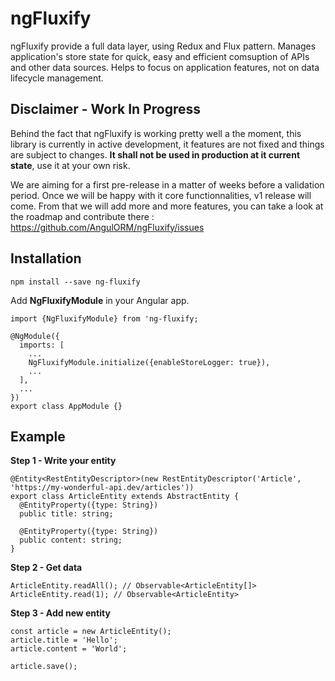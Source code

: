 # ngFluxify
ngFluxify provide a full data layer, using Redux and Flux pattern. Manages application's store state for quick, easy and efficient comsuption of APIs and other data sources. Helps to focus on application features, not on data lifecycle management.

## Disclaimer - Work In Progress
Behind the fact that ngFluxify is working pretty well a the moment, this library is currently in active development, it features are not fixed and things are subject to changes. **It shall not be used in production at it current state**, use it at your own risk.

We are aiming for a first pre-release in a matter of weeks before a validation period. Once we will be happy with it core functionnalities, v1 release will come.
From that we will add more and more features, you can take a look at the roadmap and contribute there : https://github.com/AngulORM/ngFluxify/issues

## Installation
`npm install --save ng-fluxify`

Add **NgFluxifyModule** in your Angular app.

~~~~
import {NgFluxifyModule} from 'ng-fluxify;

@NgModule({
  imports: [
    ...
    NgFluxifyModule.initialize({enableStoreLogger: true}),
    ...
  ],
  ...
})
export class AppModule {}
~~~~

## Example
**Step 1 - Write your entity**

~~~~
@Entity<RestEntityDescriptor>(new RestEntityDescriptor('Article', 'https://my-wonderful-api.dev/articles'))
export class ArticleEntity extends AbstractEntity {
  @EntityProperty({type: String})
  public title: string;

  @EntityProperty({type: String})
  public content: string;  
}
~~~~

**Step 2 - Get data**

~~~~
ArticleEntity.readAll(); // Observable<ArticleEntity[]>
ArticleEntity.read(1); // Observable<ArticleEntity>
~~~~

**Step 3 - Add new entity**

~~~~
const article = new ArticleEntity();
article.title = 'Hello';
article.content = 'World';

article.save();
~~~~
